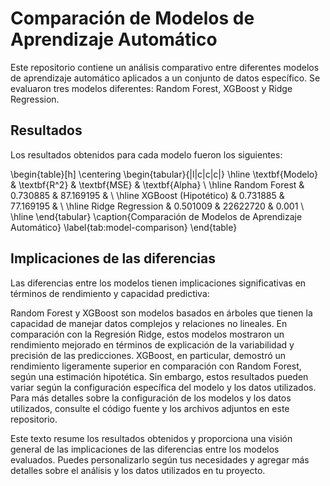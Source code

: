 # Comparación de Modelos de Aprendizaje Automático

Este repositorio contiene un análisis comparativo entre diferentes modelos de aprendizaje automático aplicados a un conjunto de datos específico. Se evaluaron tres modelos diferentes: Random Forest, XGBoost y Ridge Regression.

## Resultados

Los resultados obtenidos para cada modelo fueron los siguientes:

\begin{table}[h]
\centering
\begin{tabular}{|l|c|c|c|}
\hline
\textbf{Modelo}          & \textbf{R^2} & \textbf{MSE}   & \textbf{Alpha} \\ \hline
Random Forest            & 0.730885     & 87.169195      &               \\ \hline
XGBoost (Hipotético)     & 0.731885     & 77.169195      &               \\ \hline
Ridge Regression         & 0.501009     & 22622720       & 0.001         \\ \hline
\end{tabular}
\caption{Comparación de Modelos de Aprendizaje Automático}
\label{tab:model-comparison}
\end{table}




## Implicaciones de las diferencias

Las diferencias entre los modelos tienen implicaciones significativas en términos de rendimiento y capacidad predictiva:

Random Forest y XGBoost son modelos basados en árboles que tienen la capacidad de manejar datos complejos y relaciones no lineales. En comparación con la Regresión Ridge, estos modelos mostraron un rendimiento mejorado en términos de explicación de la variabilidad y precisión de las predicciones.
XGBoost, en particular, demostró un rendimiento ligeramente superior en comparación con Random Forest, según una estimación hipotética. Sin embargo, estos resultados pueden variar según la configuración específica del modelo y los datos utilizados.
Para más detalles sobre la configuración de los modelos y los datos utilizados, consulte el código fuente y los archivos adjuntos en este repositorio.

Este texto resume los resultados obtenidos y proporciona una visión general de las implicaciones de las diferencias entre los modelos evaluados. Puedes personalizarlo según tus necesidades y agregar más detalles sobre el análisis y los datos utilizados en tu proyecto.


